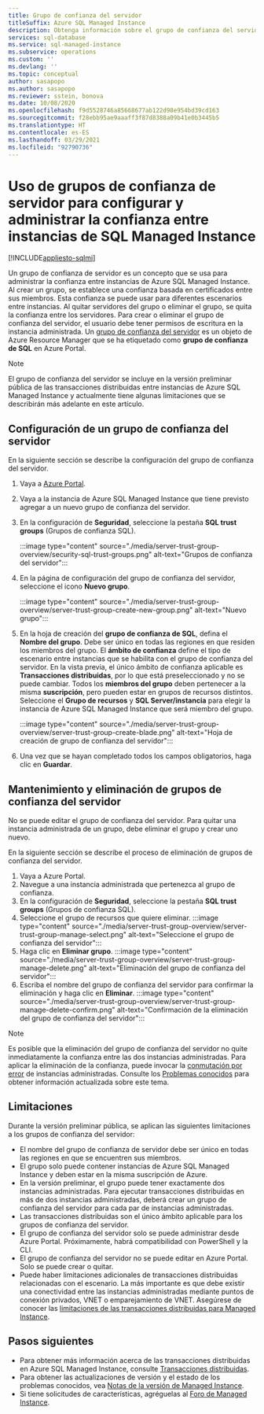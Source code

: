```yaml
---
title: Grupo de confianza del servidor
titleSuffix: Azure SQL Managed Instance
description: Obtenga información sobre el grupo de confianza del servidor y cómo administrar la confianza entre instancias de Azure SQL Managed Instance.
services: sql-database
ms.service: sql-managed-instance
ms.subservice: operations
ms.custom: ''
ms.devlang: ''
ms.topic: conceptual
author: sasapopo
ms.author: sasapopo
ms.reviewer: sstein, bonova
ms.date: 10/08/2020
ms.openlocfilehash: f9d5528746a85668677ab122d98e954bd39cd163
ms.sourcegitcommit: f28ebb95ae9aaaff3f87d8388a09b41e0b3445b5
ms.translationtype: HT
ms.contentlocale: es-ES
ms.lasthandoff: 03/29/2021
ms.locfileid: "92790736"
---
```

# <a name="use-server-trust-groups-to-set-up-and-manage-trust-between-sql-managed-instances"></a>Uso de grupos de confianza de servidor para configurar y administrar la confianza entre instancias de SQL Managed Instance
[!INCLUDE[appliesto-sqlmi](../includes/appliesto-sqlmi.md)]

Un grupo de confianza de servidor es un concepto que se usa para administrar la confianza entre instancias de Azure SQL Managed Instance. Al crear un grupo, se establece una confianza basada en certificados entre sus miembros. Esta confianza se puede usar para diferentes escenarios entre instancias. Al quitar servidores del grupo o eliminar el grupo, se quita la confianza entre los servidores. Para crear o eliminar el grupo de confianza del servidor, el usuario debe tener permisos de escritura en la instancia administrada.
Un [grupo de confianza del servidor](/azure/templates/microsoft.sql/allversions) es un objeto de Azure Resource Manager que se ha etiquetado como **grupo de confianza de SQL** en Azure Portal.

> [!NOTE]
> El grupo de confianza del servidor se incluye en la versión preliminar pública de las transacciones distribuidas entre instancias de Azure SQL Managed Instance y actualmente tiene algunas limitaciones que se describirán más adelante en este artículo.

## <a name="server-trust-group-setup"></a>Configuración de un grupo de confianza del servidor

En la siguiente sección se describe la configuración del grupo de confianza del servidor.

1. Vaya a [Azure Portal](https://portal.azure.com/).

2. Vaya a la instancia de Azure SQL Managed Instance que tiene previsto agregar a un nuevo grupo de confianza del servidor.

3. En la configuración de **Seguridad**, seleccione la pestaña **SQL trust groups** (Grupos de confianza SQL).

   :::image type="content" source="./media/server-trust-group-overview/security-sql-trust-groups.png" alt-text="Grupos de confianza del servidor":::

4. En la página de configuración del grupo de confianza del servidor, seleccione el icono **Nuevo grupo**.

   :::image type="content" source="./media/server-trust-group-overview/server-trust-group-create-new-group.png" alt-text="Nuevo grupo":::

5. En la hoja de creación del **grupo de confianza de SQL**, defina el **Nombre del grupo**. Debe ser único en todas las regiones en que residen los miembros del grupo. El **ámbito de confianza** define el tipo de escenario entre instancias que se habilita con el grupo de confianza del servidor. En la vista previa, el único ámbito de confianza aplicable es **Transacciones distribuidas**, por lo que está preseleccionado y no se puede cambiar. Todos los **miembros del grupo** deben pertenecer a la misma **suscripción**, pero pueden estar en grupos de recursos distintos. Seleccione el **Grupo de recursos** y **SQL Server/instancia** para elegir la instancia de Azure SQL Managed Instance que será miembro del grupo.

   :::image type="content" source="./media/server-trust-group-overview/server-trust-group-create-blade.png" alt-text="Hoja de creación de grupo de confianza del servidor":::

6. Una vez que se hayan completado todos los campos obligatorios, haga clic en **Guardar**.

## <a name="server-trust-group-maintenance-and-deletion"></a>Mantenimiento y eliminación de grupos de confianza del servidor

No se puede editar el grupo de confianza del servidor. Para quitar una instancia administrada de un grupo, debe eliminar el grupo y crear uno nuevo.

En la siguiente sección se describe el proceso de eliminación de grupos de confianza del servidor. 
1. Vaya a Azure Portal.
2. Navegue a una instancia administrada que pertenezca al grupo de confianza.
3. En la configuración de **Seguridad**, seleccione la pestaña **SQL trust groups** (Grupos de confianza SQL).
4. Seleccione el grupo de recursos que quiere eliminar.
   :::image type="content" source="./media/server-trust-group-overview/server-trust-group-manage-select.png" alt-text="Seleccione el grupo de confianza del servidor":::
5. Haga clic en **Eliminar grupo**.
   :::image type="content" source="./media/server-trust-group-overview/server-trust-group-manage-delete.png" alt-text="Eliminación del grupo de confianza del servidor":::
6. Escriba el nombre del grupo de confianza del servidor para confirmar la eliminación y haga clic en **Eliminar**.
   :::image type="content" source="./media/server-trust-group-overview/server-trust-group-manage-delete-confirm.png" alt-text="Confirmación de la eliminación del grupo de confianza del servidor":::

> [!NOTE]
> Es posible que la eliminación del grupo de confianza del servidor no quite inmediatamente la confianza entre las dos instancias administradas. Para aplicar la eliminación de la confianza, puede invocar la [conmutación por error](/powershell/module/az.sql/Invoke-AzSqlInstanceFailover) de instancias administradas. Consulte los [Problemas conocidos](../database/doc-changes-updates-release-notes.md?tabs=managed-instance#known-issues) para obtener información actualizada sobre este tema.

## <a name="limitations"></a>Limitaciones

Durante la versión preliminar pública, se aplican las siguientes limitaciones a los grupos de confianza del servidor:
 * El nombre del grupo de confianza de servidor debe ser único en todas las regiones en que se encuentren sus miembros.
 * El grupo solo puede contener instancias de Azure SQL Managed Instance y deben estar en la misma suscripción de Azure.
 * En la versión preliminar, el grupo puede tener exactamente dos instancias administradas. Para ejecutar transacciones distribuidas en más de dos instancias administradas, deberá crear un grupo de confianza del servidor para cada par de instancias administradas.
 * Las transacciones distribuidas son el único ámbito aplicable para los grupos de confianza del servidor.
 * El grupo de confianza del servidor solo se puede administrar desde Azure Portal. Próximamente, habrá compatibilidad con PowerShell y la CLI.
 * El grupo de confianza del servidor no se puede editar en Azure Portal. Solo se puede crear o quitar.
 * Puede haber limitaciones adicionales de transacciones distribuidas relacionadas con el escenario. La más importante es que debe existir una conectividad entre las instancias administradas mediante puntos de conexión privados, VNET o emparejamiento de VNET. Asegúrese de conocer las [limitaciones de las transacciones distribuidas para Managed Instance](../database/elastic-transactions-overview.md#limitations).

## <a name="next-steps"></a>Pasos siguientes

* Para obtener más información acerca de las transacciones distribuidas en Azure SQL Managed Instance, consulte [Transacciones distribuidas](../database/elastic-transactions-overview.md).
* Para obtener las actualizaciones de versión y el estado de los problemas conocidos, vea [Notas de la versión de Managed Instance](../database/doc-changes-updates-release-notes.md).
* Si tiene solicitudes de características, agréguelas al [Foro de Managed Instance](https://feedback.azure.com/forums/915676-sql-managed-instance).